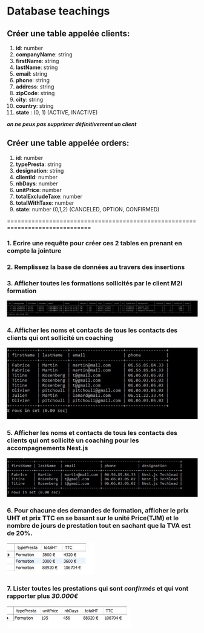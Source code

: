 # Database teachings

## Créer une table appelée clients:
   1. **id**: number
   2. **companyName**: string
   3. **firstName**: string
   4. **lastName**: string 
   5. **email**: string
   6. **phone**: string
   7. **address**: string
   8. **zipCode**: string
   9. **city**: string
  10. **country**: string
  11. **state** : (0, 1) (ACTIVE, INACTIVE)

**_on ne peux pas supprimer définitivement un client_**
   
## Créer une table appelée orders:
   1. **id**: number
   2. **typePresta**: string
   3. **designation**: string
   4. **clientId**: number 
   5. **nbDays**: number
   6. **unitPrice**: number
   7. **totalExcludeTaxe**: number
   8. **totalWithTaxe**: number
   9. **state**: number (0,1,2) (CANCELED, OPTION, CONFIRMED)

==============================================================================
### 1. Ecrire une requête pour créer ces 2 tables en prenant en compte la jointure
### 2. Remplissez la base de données au travers des insertions
### 3. Afficher toutes les formations sollicités par le client M2i formation


![Résultat requête formation par client M2i](./img/requete1.jpg)
 
### 4. Afficher les noms et contacts de tous les contacts des clients qui ont sollicité un coaching

![Résultat requête contacts client en coaching](./img/requete2.jpg)

### 5. Afficher les noms et contacts de tous les contacts des clients qui ont sollicité un coaching pour les accompagnements Nest.js

![Résultat requête contact client en coaching pour Nest](./img/requete3.jpg)

### 6.  Pour chacune des demandes de formation, afficher le prix UHT et prix TTC en se basant sur le unité Price(TJM) et le nombre de jours de prestation tout en sachant que la TVA est de 20%.

![Résultat requête tarifs HT et TTC des formations](./img/requete4.jpg)

### 7. Lister toutes les prestations qui sont **_confirmés_** et qui vont rapporter plus **_30.000€_**

![Résultat requête tarifs HT et TTC des formations](./img/requete5.jpg)



